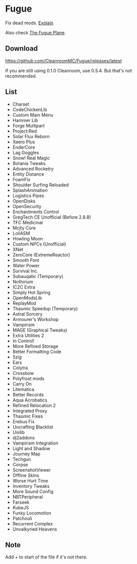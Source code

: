 # Fugue
Fix dead mods. [Explain](https://www.etymonline.com/cn/word/fugue)

Also check [The Fugue Plane](https://forgottenrealms.fandom.com/wiki/Fugue_Plane).

## Download
https://github.com/CleanroomMC/Fugue/releases/latest

If you are still using 0.1.0 Cleanroom, use 0.5.4. But that's not recommended.

## List
* Charset
* CodeChickenLib
* Custom Main Menu
* Hammer Lib
* Forge Multipart
* Project:Red
* Solar Flux Reborn
* Xaero Plus
* EnderCore
* Lag Goggles
* Snow! Real Magic
* Botania Tweaks
* Advanced Rocketry
* Entity Distance
* FoamFix
* Shoulder Surfing Reloaded
* SplashAnimation
* Logistics Pipes
* OpenDisks
* OpenSecurity
* Enchantments Control
* GregTech CE Unofficial (Before 2.8.8)
* TFC Medicinal
* Mcjty Core
* LoliASM
* Howling Moon
* Custom NPCs (Unofficial)
* XNet
* ZeroCore (ExtremeReactor)
* Smooth Font
* Water Power
* Survival Inc.
* Subauqatic (Temporary)
* Nothirium
* IC2C Extra
* Simply Hot Spring
* OpenModsLib
* ReplayMod
* Thaumic Speedup (Temporary)
* Astral Sorcery
* Armourer's Workshop
* Vampirism
* MAGE (Graphical Tweaks)
* Extra Utilities 2
* In Control!
* More Refined Storage
* Better Formatting Code
* 5zig
* Ears
* Colytra
* Crossbow
* Polyfrost mods
* Carry On
* Litematica
* Better Records
* Aqua Acrobatics
* Refined Relocation 2
* Integrated Proxy
* Thaumic Fixes
* Erebus Fix
* Uncrafting Blacklist
* Unilib
* dj2addons
* Vampirism Integration
* Light and Shadow
* Journey Map
* Techgun
* Corpse
* ScreenshotViewer
* Offline Skins
* Worse Hurt Time
* Inventory Tweaks
* More Sound Config
* NBTPeripheral
* Farseek
* KubeJS
* Funky Locomotion
* Patchouli
* Recurrent Complex
* Unvalkyried Heavens

## Note
Add + to start of the file if it's not there.
